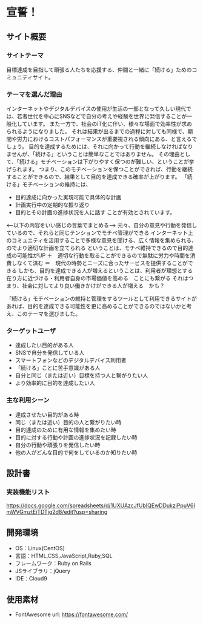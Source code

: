 # 宣誓！

## サイト概要
### サイトテーマ
目標達成を目指して頑張る人たちを応援する、仲間と一緒に「続ける」ためのコミュニティサイト。

### テーマを選んだ理由
インターネットやデジタルデバイスの使用が生活の一部となって久しい現代では、若者世代を中心にSNSなどで自分の考えや経験を世界に発信することが一般化しています。
また一方で、社会のIT化に伴い、様々な場面で効率性が求められるようになりました。
それは結果が出るまでの過程に対しても同様で、期間や労力におけるコストパフォーマンスが重要視される傾向にある、と言えるでしょう。
目的を達成するためには、それに向かって行動を継続しなければなりませんが、「続ける」ということは簡単なことではありません。
その理由として、「続ける」モチベーションは下がりやすく保つのが難しい、ということが挙げられます。
つまり、このモチベーションを保つことができれば、行動を継続することができるので、結果として目的を達成できる確率が上がります。
「続ける」モチベーションの維持には、
- 目的達成に向かった実現可能で具体的な計画
- 計画実行中の定期的な振り返り
- 目的とその計画の進捗状況を人に話す
ことが有効とされています。

<--以下の内容をいい感じの言葉でまとめる-->
元々、自分の意見や行動を発信しているので、それらと同じテンションでモチベ管理ができる
インターネット上のコミュニティを活用することで多様な意見を聞ける、広く情報を集められる、のでより適切な計画を立てられる
ということは、モチベ維持できるので目的達成の可能性がUP ＋　適切な行動を取ることができるので無駄に労力や時間を消費しなくて済む
＝　現代の時勢とニーズに合ったサービスを提供することができる
しかも、目的を達成できる人が増えるということは、利用者が理想とする在り方に近づける・利用者自身の市場価値を高める　ことにも繋がる
それはつまり、社会に対してより良い働きかけができる人が増える　かも？


「続ける」モチベーションの維持と管理をするツールとして利用できるサイトがあれば、目的を達成できる可能性を更に高めることができるのではないかと考え、このテーマを選びました。


### ターゲットユーザ
- 達成したい目的がある人
- SNSで自分を発信している人
- スマートフォンなどのデジタルデバイス利用者
- 「続ける」ことに苦手意識がある人
- 自分と同じ（または近い）目標を持つ人と繋がりたい人
- より効率的に目的を達成したい人

### 主な利用シーン
- 達成させたい目的がある時
- 同じ（または近い）目的の人と繋がりたい時
- 目的達成のために有用な情報を集めたい時
- 目的に対する行動や計画の進捗状況を記録したい時
- 自分の行動や頑張りを発信したい時
- 他の人がどんな目的で何をしているのか知りたい時

## 設計書
### 実装機能リスト
https://docs.google.com/spreadsheets/d/1UXUAzcJfUbIQEwDDukziPpuV6ImWVGmztEiTDTjg2d8/edit?usp=sharing

## 開発環境
- OS：Linux(CentOS)
- 言語：HTML,CSS,JavaScript,Ruby,SQL
- フレームワーク：Ruby on Rails
- JSライブラリ：jQuery
- IDE：Cloud9

## 使用素材
- FontAwesome url: https://fontawesome.com/